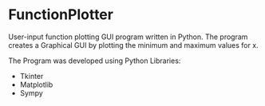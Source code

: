 # FunctionPlotter
User-input function plotting GUI program written in Python. The program creates a Graphical GUI by plotting the minimum and maximum values for x.

The Program was developed using Python Libraries:
* Tkinter
* Matplotlib
* Sympy
